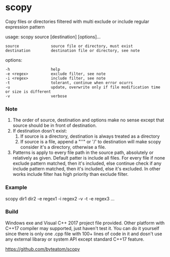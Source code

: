 # scopy
Copy files or directories filtered with multi exclude or include regular expression pattern

usage: scopy source [destination] [options]...

    source              source file or directory, must exist
    destination         destination file or directory, see note

options:

    -h                  help
    -e <regex>          exclude filter, see note
    -i <regex>          include filter, see note
    -t                  tolerant, continue when error ocurrs
    -u                  update, overwrite only if file modification time or size is different
    -v                  verbose

### Note
1. The order of source, destination and options make no sense except that source should be in
front of destination.
2. If destination dosn't exist:
    1. If source is a directory, destination is always treated as a  directory
    2. If source is a file, append a "'\'" or '/' to destination will make scopy consider it's a
       directory, otherwise a file.
3. Patterns is apply to every file path in the source path, absolutely or relatively as given.
Default patter is include all files. For every file if none exclude pattern matched, then it's
included, else continue check if any include pattern matched, then it's included, else it's 
excluded. In other works include filter has high priority than exclude filter.

### Example
scopy dir1 dir2 -e regex1 -i regex2 -v -t -e regex3 ...

### Build
Windows exe and Visual C++ 2017 project file provided.
Other platform with C++17 compiler may supported, just haven't test it. You can do it yourself
since there is only one .cpp file with 100+ lines of code in it and dosn't use any external 
libaray or system API except standard C++17 feature.

https://github.com/byteatom/scopy
